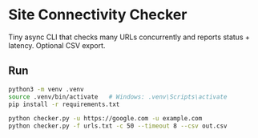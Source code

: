 # Site Connectivity Checker

Tiny async CLI that checks many URLs concurrently and reports status + latency. Optional CSV export.

## Run
```bash
python3 -m venv .venv
source .venv/bin/activate   # Windows: .venv\Scripts\activate
pip install -r requirements.txt

python checker.py -u https://google.com -u example.com
python checker.py -f urls.txt -c 50 --timeout 8 --csv out.csv
